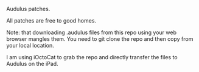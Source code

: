 Audulus patches.

All patches are free to good homes.

Note: that downloading .audulus files from this repo using your web browser mangles them.  You need to git clone the repo and then copy from your local location.

I am using iOctoCat to grab the repo and directly transfer the files to Audulus on the iPad.
